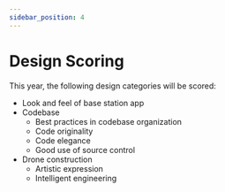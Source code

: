 ```yaml
---
sidebar_position: 4
---
```


# Design Scoring

This year, the following design categories will be scored:

- Look and feel of base station app
- Codebase
  - Best practices in codebase organization
  - Code originality
  - Code elegance
  - Good use of source control
- Drone construction
  - Artistic expression
  - Intelligent engineering
